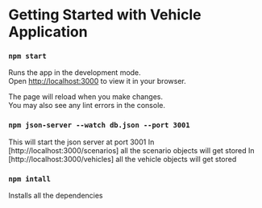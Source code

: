 # Getting Started with Vehicle Application

### `npm start`

Runs the app in the development mode.\
Open [http://localhost:3000](http://localhost:3000) to view it in your browser.

The page will reload when you make changes.\
You may also see any lint errors in the console.

### `npm json-server --watch db.json --port 3001`
This will start the json server at port 3001
In [http://localhost:3000/scenarios] all the scenario objects will get stored
In [http://localhost:3000/vehicles] all the vehicle objects will get stored

### `npm intall`

Installs all the dependencies
